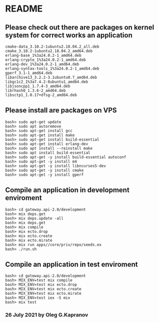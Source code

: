 # README

## Please check out there are packages on kernel system for correct works an application

```
cmake-data_3.10.2-1ubuntu2.18.04.2_all.deb
cmake_3.10.2-1ubuntu2.18.04.2_amd64.deb
erlang-base_1%3a24.0.2-1_amd64.deb
erlang-crypto_1%3a24.0.2-1_amd64.deb
erlang-dev_1%3a24.0.2-1_amd64.deb
erlang-syntax-tools_1%3a24.0.2-1_amd64.deb
gperf_3.1-1_amd64.deb
libarchive13_3.2.2-3.1ubuntu0.7_amd64.deb
libgc1c2_1%3a7.4.2-8ubuntu1_amd64.deb
libjsoncpp1_1.7.4-3_amd64.deb
librhash0_1.3.6-2_amd64.deb
libsctp1_1.0.17+dfsg-2_amd64.deb

```

## Please install are packages on VPS

```
bash> sudo apt-get update
bash> sudo apt autoremove
bash> sudo apt-get install gcc
bash> sudo apt-get install make
bash> sudo apt-get install build-essential
bash> sudo apt-get install erlang-dev
bash> sudo apt install --reinstall make
bash> sudo apt install build-essential
bash> sudo apt-get -y install build-essential autoconf
bash> sudo apt-get -y install m4
bash> sudo apt-get -y install libncurses5-dev
bash> sudo apt-get -y install cmake
bash> sudo apt-get -y install gperf
```

## Compile an application in development enviroment

```
bash> cd gateway.api-2.0/development
bash> mix deps.get
bash> mix deps.update -all
bash> mix deps.get
bash> mix compile
bash> mix ecto.drop
bash> mix ecto.create
bash> mix ecto.mirate
bash> mix run apps//core/priv/repo/seeds.ex
bash> ./run.sh
```

## Compile an application in test enviroment

```
bash> cd gateway.api-2.0/development
bash> MIX_ENV=test mix compile
bash> MIX_ENV=test mix ecto.drop
bash> MIX_ENV=test mix ecto.create
bash> MIX_ENV=test mix ecto.mirate
bash> MIX_ENV=test iex -S mix
bash> mix test
```

### 26 July 2021 by Oleg G.Kapranov

